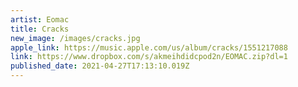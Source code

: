 ```yaml
---
artist: Eomac
title: Cracks
new_image: /images/cracks.jpg
apple_link: https://music.apple.com/us/album/cracks/1551217088
link: https://www.dropbox.com/s/akmeihdidcpod2n/EOMAC.zip?dl=1
published_date: 2021-04-27T17:13:10.019Z
---
```

